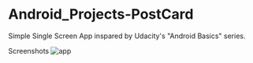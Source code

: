 # Android_Projects-PostCard

 Simple Single Screen App inspared by Udacity's "Android Basics" series.


Screenshots
![app](https://github.com/sushseqi/Android_Projects-PostCard/postcard.png)

